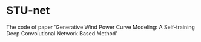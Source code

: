 # STU-net
The code of paper 'Generative Wind Power Curve Modeling: A Self-training Deep Convolutional Network Based Method' 
